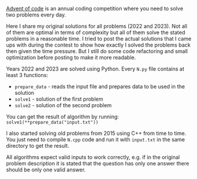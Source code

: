 [Advent of code](https://adventofcode.com) is an annual coding competition where you need to solve two problems every day.

Here I share my original solutions for all problems (2022 and 2023). Not all of them are optimal in terms of complexity but all of them solve the stated problems in a reasonable time. I tried to post the actual solutions that I came ups with during the contest to show how exactly I solved the problems back then given the time pressure. But I still do some code refactoring and small optimization before posting to make it more readable.

Years 2022 and 2023 are solved using Python. Every `N.py` file contains at least 3 functions:
- `prepare_data` - reads the input file and prepares data to be used in the solution
- `solve1` - solution of the first problem
- `solve2` - solution of the second problem

You can get the result of algorithm by running: `solve1(**prepare_data("input.txt"))`

I also started solving old problems from 2015 using C++ from time to time. You just need to compile `N.cpp` code and run it with `input.txt` in the same directory to get the result.

All algorithms expect valid inputs to work correctly, e.g. if in the original problem description it is stated that the question has only one answer there should be only one valid answer.
